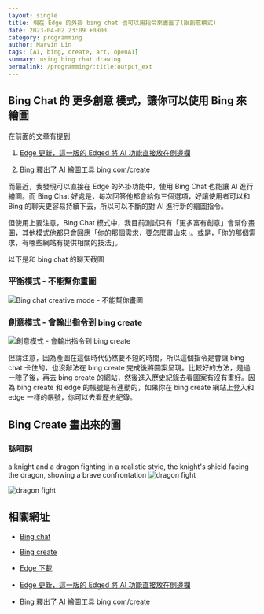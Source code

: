 ```yaml
---
layout: single
title: 現在 Edge 的外掛 bing chat 也可以用指令來畫圖了(限創意模式)
date: 2023-04-02 23:09 +0800
category: programming
author: Marvin Lin
tags: [AI, bing, create, art, openAI]
summary: using bing chat drawing
permalink: /programming/:title:output_ext
---
```


## Bing Chat 的 更多創意 模式，讓你可以使用 Bing 來繪圖

在前面的文章有提到 

1. [Edge 更新，這一版的 Edged 將 AI 功能直接放在側邊欄](https://moonandeye.github.io/programming/2023/03/20/edge-update-embed-ai.html)

2. [Bing 釋出了 AI 繪圖工具 bing.com/create](/life/:title:output_ext)

而最近，我發現可以直接在 Edge 的外掛功能中，使用 Bing Chat 也能讓 AI 進行繪圖。而 Bing Chat 好處是，每次回答他都會給你三個選項，好讓使用者可以和 Bing 的聊天更容易持續下去，所以可以不斷的對 AI 進行新的繪圖指令。

但使用上要注意，Bing Chat 模式中，我目前測試只有「更多富有創意」會幫你畫圖，其他模式他都只會回應「你的那個需求，要怎麼畫山來」。或是，「你的那個需求，有哪些網站有提供相關的技法」。

以下是和 bing chat 的聊天截圖

### 平衡模式 - 不能幫你畫圖
![Bing chat creative mode - 不能幫你畫圖](/assets/posts/bing-create/bing-chat-balance-mode.jpeg)

### 創意模式 - 會輸出指令到 bing create
![創意模式 - 會輸出指令到 bing create](/assets/posts/bing-create/bing-chat-creative-mode.jpeg)

但請注意，因為產圖在這個時代仍然要不短的時間，所以這個指令是會讓 bing chat 卡住的，也沒辦法在 bing create 完成後將圖案呈現。比較好的方法，是過一陣子後，再去 bing create 的網站，然後進入歷史紀錄去看圖案有沒有畫好。因為 bing create 和 edge 的帳號是有連動的，如果你在 bing create 網站上登入和 edge 一樣的帳號，你可以去看歷史紀錄。

## Bing Create 畫出來的圖

### 詠唱詞
a knight and a dragon fighting in a realistic style, the knight's shield facing the dragon, showing a brave confrontation
![dragon fight](/assets/posts/bing-create/dragon-fight1.jpeg)

![dragon fight](/assets/posts/bing-create/dragon-fight2.jpeg)

## 相關網址

- [Bing chat](https://www.bing.com/)

- [Bing create](https://www.bing.com/create)

- [Edge 下載](https://www.microsoft.com/edge/download)

- [Edge 更新，這一版的 Edged 將 AI 功能直接放在側邊欄](https://moonandeye.github.io/programming/2023/03/20/edge-update-embed-ai.html)

- [Bing 釋出了 AI 繪圖工具 bing.com/create](/life/:title:output_ext)